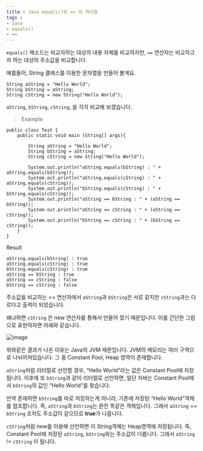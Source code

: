 ```yaml
---
title : Java equals()와 == 의 차이점
tags :
- Java
- equals()
- ==
---
```


`equals()` 메소드는 비교자하는 대상의 내용 자체를 비교하지만, `==` 연산자는 비교하고자 하는 대상의 주소값을 비교합니다.

예를들어, String 클래스를 이용한 문자열을 만들어 볼게요.

```
String aString = "Hello World";
String bString = aString;
String cString = new String("Hello World");
```

`aString`, `bString`, `cString`, 을 각각 비교해 보겠습니다.

> Example

```
public class Test {
    public static void main (String[] args){

        String aString = "Hello World";
        String bString = aString;
        String cString = new String("Hello World");

        System.out.println("aString.equals(bString) : " + aString.equals(bString));
        System.out.println("aString.equals(cString) : " + aString.equals(cString));
        System.out.println("bString.equals(cString) : " + bString.equals(cString));
        System.out.println("aString == bString : " + (aString == bString));
        System.out.println("aString == cString : " + (aString == cString));
        System.out.println("bString == cString : " + (bString == cString));
    }
}
```

Result

```
aString.equals(bString) : true
aString.equals(cString) : true
bString.equals(cString) : true
aString == bString : true
aString == cString : false
bString == cString : false
```

주소값을 비교하는 == 연산자에서 `aString`과 `bString`은 서로 같지만 `cString`과는 다르다고 출력이 되었습니다.

왜냐하면 `cString` 은 new 연산자를 통해서 만들어 졌기 때문입니다. 이를 간단한 그림으로 표현하자면 아래와 같습니다.

![image](https://user-images.githubusercontent.com/44635266/69470591-f6086b80-0dda-11ea-9ce4-fba85b9504f1.png)

위와같은 결과가 나온 이유는 Java의 JVM 때문입니다. JVM의 메모리는 여러 구역으로 나뉘어져있습니다. 그 중 Constant Pool, Heap 영역이 존재합니다.

`aString`처럼 리터럴로 선언할 경우, “Hello World”라는 값은 Constant Pool에 저장됩니다. 이후에 또 `bString`과 같이 리터럴로 선언하면, 일단 자바는 Constant Pool에서 `bString`의 값인 “Hello World”를 찾습니다.

만약 존재하면 `bString`를 따로 저장하는게 아니라, 기존에 저장된 “Hello World”객체를 참조합니다. 즉, `aString`과 `bString`는 완전 똑같은 객체입니다. 그래서 `aString` == `bString` 조차도 주소값이 같으므로 **true**가 나옵니다.

`cString`처럼 new를 이용해 선언하면 이 String객체는 Heap영역에 저장됩니다. 즉, Constant Pool에 저장된 `aString`, `bString`와는 주소값이 다릅니다. 그래서 `aString` != `cString` 이 됩니다.